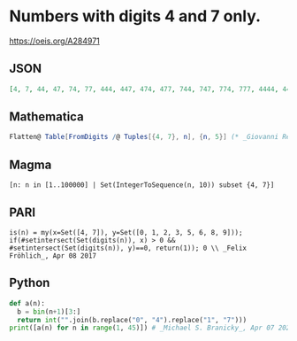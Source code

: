 # Numbers with digits 4 and 7 only\.
https://oeis.org/A284971
## JSON
```JSON
[4, 7, 44, 47, 74, 77, 444, 447, 474, 477, 744, 747, 774, 777, 4444, 4447, 4474, 4477, 4744, 4747, 4774, 4777, 7444, 7447, 7474, 7477, 7744, 7747, 7774, 7777, 44444, 44447, 44474, 44477, 44744, 44747, 44774, 44777, 47444, 47447, 47474, 47477, 47744, 47747]
```
## Mathematica
```Mathematica
Flatten@ Table[FromDigits /@ Tuples[{4, 7}, n], {n, 5}] (* _Giovanni Resta_, Apr 08 2017 *)
```
## Magma
```Magma
[n: n in [1..100000] | Set(IntegerToSequence(n, 10)) subset {4, 7}]
```
## PARI
```PARI
is(n) = my(x=Set([4, 7]), y=Set([0, 1, 2, 3, 5, 6, 8, 9])); if(#setintersect(Set(digits(n)), x) > 0 && #setintersect(Set(digits(n)), y)==0, return(1)); 0 \\ _Felix Fröhlich_, Apr 08 2017
```
## Python
```Python
def a(n):
  b = bin(n+1)[3:]
  return int("".join(b.replace("0", "4").replace("1", "7")))
print([a(n) for n in range(1, 45)]) # _Michael S. Branicky_, Apr 07 2021
```
